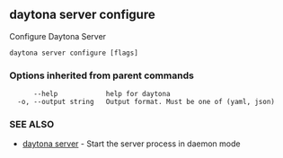 ## daytona server configure

Configure Daytona Server

```
daytona server configure [flags]
```

### Options inherited from parent commands

```
      --help            help for daytona
  -o, --output string   Output format. Must be one of (yaml, json)
```

### SEE ALSO

* [daytona server](daytona_server.md)	 - Start the server process in daemon mode

